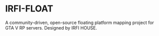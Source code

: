 # IRFI-FLOAT
A community-driven, open-source floating platform mapping project for GTA V RP servers. Designed by IRFI HOUSE.
